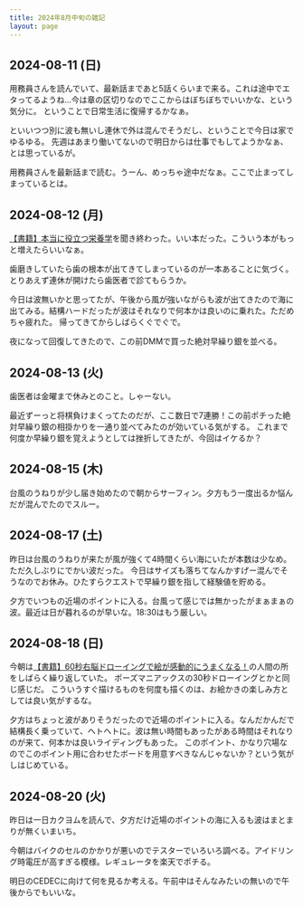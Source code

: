 ```yaml
---
title: 2024年8月中旬の雑記
layout: page
---
```


## 2024-08-11 (日)

用務員さんを読んでいて、最新話まであと5話くらいまで来る。これは途中でエタってるようね…今は章の区切りなのでここからはぼちぼちでいいかな、という気分に。
ということで日常生活に復帰するかなぁ。

といいつつ別に波も無いし連休で外は混んでそうだし、ということで今日は家でゆるゆる。
先週はあまり働いてないので明日からは仕事でもしてようかなぁ、とは思っているが。

用務員さんを最新話まで読む。うーん、めっちゃ途中だなぁ。ここで止まってしまっているとは。

## 2024-08-12 (月)

[【書籍】本当に役立つ栄養学](https://karino2.github.io/RandomThoughts/%E3%80%90%E6%9B%B8%E7%B1%8D%E3%80%91%E6%9C%AC%E5%BD%93%E3%81%AB%E5%BD%B9%E7%AB%8B%E3%81%A4%E6%A0%84%E9%A4%8A%E5%AD%A6)を聞き終わった。いい本だった。こういう本がもっと増えたらいいなぁ。

歯磨きしていたら歯の根本が出てきてしまっているのが一本あることに気づく。とりあえず連休が開けたら歯医者で診てもらうか。

今日は波無いかと思ってたが、午後から風が強いながらも波が出てきたので海に出てみる。結構ハードだったが波はそれなりで何本かは良いのに乗れた。ただめちゃ疲れた。
帰ってきてからしばらくぐでぐで。

夜になって回復してきたので、この前DMMで買った絶対早繰り銀を並べる。

## 2024-08-13 (火)

歯医者は金曜まで休みとのこと。しゃーない。

最近ずーっと将棋負けまくってたのだが、ここ数日で7連勝！この前ポチった絶対早繰り銀の相掛かりを一通り並べてみたのが効いている気がする。
これまで何度か早繰り銀を覚えようとしては挫折してきたが、今回はイケるか？

## 2024-08-15 (木)

台風のうねりが少し届き始めたので朝からサーフィン。夕方もう一度出るか悩んだが混んでたのでスルー。

## 2024-08-17 (土)

昨日は台風のうねりが来たが風が強くて4時間くらい海にいたが本数は少なめ。ただ久しぶりにでかい波だった。
今日はサイズも落ちてなんかすげー混んでそうなのでお休み。ひたすらクエストで早繰り銀を指して経験値を貯める。

夕方でいつもの近場のポイントに入る。台風って感じでは無かったがまぁまぁの波。最近は日が暮れるのが早いな。18:30はもう厳しい。

## 2024-08-18 (日)

今朝は[【書籍】60秒右脳ドローイングで絵が感動的にうまくなる！](https://karino2.github.io/RandomThoughts/%E3%80%90%E6%9B%B8%E7%B1%8D%E3%80%9160%E7%A7%92%E5%8F%B3%E8%84%B3%E3%83%89%E3%83%AD%E3%83%BC%E3%82%A4%E3%83%B3%E3%82%B0%E3%81%A7%E7%B5%B5%E3%81%8C%E6%84%9F%E5%8B%95%E7%9A%84%E3%81%AB%E3%81%86%E3%81%BE%E3%81%8F%E3%81%AA%E3%82%8B%EF%BC%81)の人間の所をしばらく繰り返していた。
ポーズマニアックスの30秒ドローイングとかと同じ感じだ。
こういうすぐ描けるものを何度も描くのは、お絵かきの楽しみ方としては良い気がするな。

夕方はちょっと波がありそうだったので近場のポイントに入る。なんだかんだで結構長く乗っていて、ヘトヘトに。波は無い時間もあったがある時間はそれなりのが来て、何本かは良いライディングもあった。
このポイント、かなり穴場なのでこのポイント用に合わせたボードを用意すべきなんじゃないか？という気がしはじめている。

## 2024-08-20 (火)

昨日は一日カクヨムを読んで、夕方だけ近場のポイントの海に入るも波はまとまりが無くいまいち。

今朝はバイクのセルのかかりが悪いのでテスターでいろいろ調べる。アイドリング時電圧が高すぎる模様。レギュレータを楽天でポチる。

明日のCEDECに向けて何を見るか考える。午前中はそんなみたいの無いので午後からでもいいな。